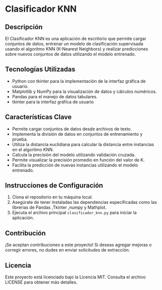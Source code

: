 # Clasificador KNN

## Descripción
El Clasificador KNN es una aplicación de escritorio que permite cargar conjuntos de datos, entrenar un modelo de clasificación supervisada usando el algoritmo KNN (K-Nearest Neighbors) y realizar predicciones sobre nuevos conjuntos de datos utilizando el modelo entrenado.

## Tecnologías Utilizadas
- Python con tkinter para la implementación de la interfaz gráfica de usuario.
- Matplotlib y NumPy para la visualización de datos y cálculos numéricos.
- Pandas para el manejo de datos tabulares.
- tkinter para la interfaz gráfica de usuario

## Características Clave
- Permite cargar conjuntos de datos desde archivos de texto.
- Implementa la división de datos en conjuntos de entrenamiento y prueba.
- Utiliza la distancia euclidiana para calcular la distancia entre instancias en el algoritmo KNN.
- Calcula la precisión del modelo utilizando validación cruzada.
- Permite visualizar la precisión promedio en función del valor de K.
- Facilita la predicción de nuevas instancias utilizando el modelo entrenado.

## Instrucciones de Configuración
1. Clona el repositorio en tu máquina local.
2. Asegúrate de tener instaladas las dependencias especificadas como las librerias de Pandas ,Tkinter ,numpy y Mathplot.
3. Ejecuta el archivo principal `clasificador_knn.py` para iniciar la aplicación.

## Contribución
¡Se aceptan contribuciones a este proyecto! Si deseas agregar mejoras o corregir errores, no dudes en enviar solicitudes de extracción.

## Licencia
Este proyecto está licenciado bajo la Licencia MIT. Consulta el archivo LICENSE para obtener más detalles.
